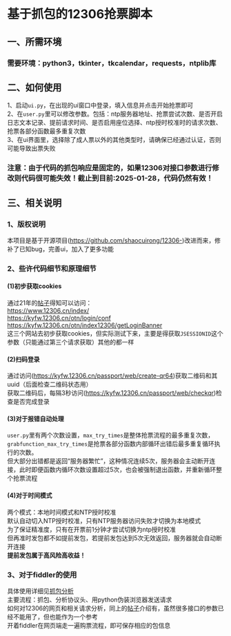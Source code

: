 # 基于抓包的12306抢票脚本
## 一、所需环境
### 需要环境：python3，tkinter，tkcalendar，requests，ntplib库
## 二、如何使用
1、启动`ui.py`，在出现的ui窗口中登录，填入信息并点击开始抢票即可  
2、在`user.py`里可以修改参数。包括：ntp服务器地址、抢票尝试次数、是否开启日志文本记录、提前请求时间、是否启用座位选择、ntp授时校准时的请求次数、 抢票各部分函数最多重复次数  
3、在ui界面里，选择除了成人票以外的其他类型时，请确保已经通过认证，否则可能导致出票失败
### 注意：由于代码的抓包响应是固定的，如果12306对接口参数进行修改则代码很可能失效！截止到目前:2025-01-28，代码仍然有效！
## 三、相关说明
### 1、版权说明
本项目是基于开源项目(https://github.com/shaocuirong/12306-)改进而来，修补了已知bug，完善ui，加入了更多功能
### 2、些许代码细节和原理细节
#### (1)初步获取cookies
通过21年的[帖子](https://blog.csdn.net/qq_46092061/article/details/119967871)得知可以访问：  
https://www.12306.cn/index/  
https://kyfw.12306.cn/otn/login/conf  
https://kyfw.12306.cn/otn/index12306/getLoginBanner   
这三个网站去初步获取cookies，但实际测试下来，主要是得获取`JSESSIONID`这个参数（只能通过第三个请求获取）其他的都一样  
#### (2)扫码登录
通过访问(https://kyfw.12306.cn/passport/web/create-qr64)获取二维码和其uuid（后面检查二维码状态用）  
获取二维码后，每隔3秒访问(https://kyfw.12306.cn/passport/web/checkqr)检查是否完成登录  
#### (3)对于报错自动处理
`user.py`里有两个次数设置，`max_try_times`是整体抢票流程的最多重复次数，`grabfunction_max_try_times`是抢票各部分函数内部循环出错后最多重复循环执行的次数。  
但大部分出错都是返回“服务器繁忙”，这种情况连续5次，服务器会主动断开连接，此时即便函数内循环次数设置超过5次，也会被强制退出函数，并重新循环整个抢票流程 
#### (4)对于时间模式
两个模式：本地时间模式和NTP授时校准  
默认自动切入NTP授时校准，只有NTP服务器访问失败才切换为本地模式  
为了保证精准度，只有在开票前1分钟才尝试切换为ntp授时校准  
但再准时发包都不如提前发包，若提前发包达到5次无效返回，服务器就会自动断开连接  
**提前发包属于高风险高收益！**
### 3、对于fiddler的使用
具体使用详细见[抓包分析](https://blog.csdn.net/Mubei1314/article/details/122389950)   
主要流程：抓包、分析协议头、用python伪装浏览器发送请求  
如何对12306的网页和相关请求分析，同上的[帖子](https://blog.csdn.net/qq_46092061/article/details/119967871)介绍有，虽然很多接口的参数已经不能用了，但也能作为一个参考  
开着fiddler在网页端走一遍购票流程，即可保存相应的包信息

